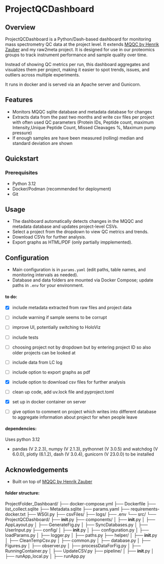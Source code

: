 # ProjectQCDashboard

## Overview
ProjectQCDashboard is a Python/Dash-based dashboard for monitoring mass spectrometry QC data at the project level. It extends [MQQC by Henrik Zauber](https://rdrr.io/rforge/mqqc/man/mqqc-package.html) and my raw2meta project. It is designed for use in our proteomics groups to track instrument performance and sample quality over time.

Instead of showing QC metrics per run, this dashboard aggregates and visualizes them per project, making it easier to spot trends, issues, and outliers across multiple experiments.

It runs in docker and is served via an Apache server and Gunicorn.

## Features
- Monitors MQQC sqlite database and metadata database for changes
- Extracts data from the past two months and write csv files per project with often used QC parameters (Protein IDs, Peptide count, maximum Intensity,Unique Peptide Count, Missed Cleavages %, Maximum pump pressure)
- If enough samples are have been measured (rolling) median and standard deviation are shown

## Quickstart

### Prerequisites
- Python 3.12
- Docker/Podman (recommended for deployment)
- Git

## Usage
- The dashboard automatically detects changes in the MQQC and metadata database and updates project-level CSVs.
- Select a project from the dropdown to view QC metrics and trends.
- Download CSVs for further analysis.
- Export graphs as HTML/PDF (only partially impplemented).

## Configuration
- Main configuration is in `params.yaml` (edit paths, table names, and monitoring intervals as needed).
- Database and data folders are mounted via Docker Compose; update paths in `.env` for your environment.


#### to do:
- [x] include metadata extracted from raw files and project data
- [ ] include warning if sample seems to be corrupt
- [ ] improve UI, potentially switching to HoloViz
- [ ] include tests
- [ ] choosing project not by dropdown but by entering project ID so also older projects can be looked at
- [ ] include data from LC log
- [ ] include option to export graphs as pdf
- [x] include option to download csv files for further analysis
- [ ] clean up code, add uv.lock file and pyproject.toml
- [x] set up in docker container on server
- [ ] give option to comment on project which writes into different database to aggregate information about project for when people leave


#### dependencies:
Uses python 3.12
- pandas (V 2.2.3), numpy (V 2.1.3), pythonnet (V 3.0.5) and watchdog (V 6.0.0),  plotly (6.1.2), dash (V 3.0.4), gunicorn (V 23.0.0) to be installed

## Acknowledgements
- Built on top of [MQQC by Henrik Zauber](https://rdrr.io/rforge/mqqc/man/mqqc-package.html)

#### folder structure:
ProjectFolder_Dashboard/
├── docker-compose.yml
├── Dockerfile
├── list_collect.sqlite
├── Metadata.sqlite
├── params.yaml
├── requirements-docker.txt
├── WSGI.py
├── csvFiles/
├── logs/
├── .env
└── src/
	└── ProjectQCDashboard/
		├── __init__.py
		├── components/
		│   ├── __init__.py
		│   ├── AppLayout.py
		│   ├── GenerateFig.py
		│   ├── SyncDatabases.py
		│   ├── UserInput.py
		├── config/
		│   ├── __init__.py
		│   ├── configuration.py
		│   ├── loadParams.py
		│   ├── logger.py
		│   ├── paths.py
		├── helper/
		│   ├── __init__.py
		│   ├── CleanTempCsv.py
		│   ├── common.py
		│   ├── database.py
		│   ├── Figures.py
		│   ├── observer.py
		│   ├── processDataForFig.py
		│   ├── RunningContainer.py
		│   ├── UpdateCSV.py
		├── pipeline/
		│   ├── __init__.py
		│   ├── runApp_local.py
		│   ├── runApp.py
